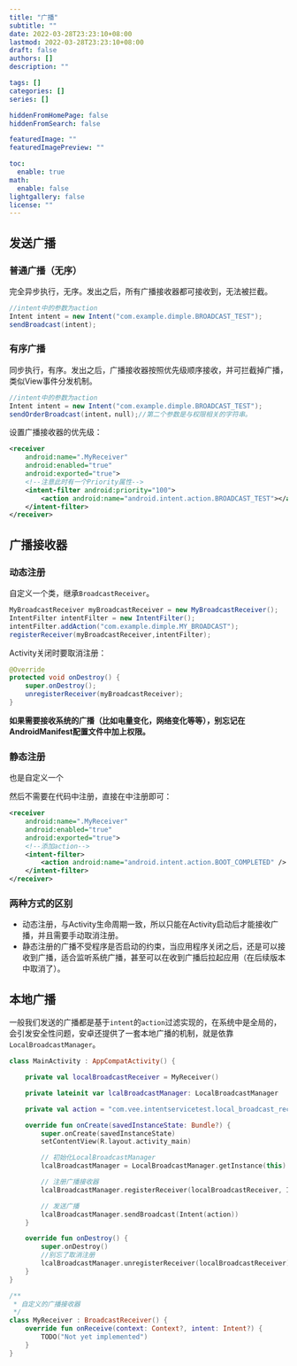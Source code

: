 ```yaml
---
title: "广播"
subtitle: ""
date: 2022-03-28T23:23:10+08:00
lastmod: 2022-03-28T23:23:10+08:00
draft: false
authors: []
description: ""

tags: []
categories: []
series: []

hiddenFromHomePage: false
hiddenFromSearch: false

featuredImage: ""
featuredImagePreview: ""

toc:
  enable: true
math:
  enable: false
lightgallery: false
license: ""
---
```


<!--more-->

## 发送广播

### 普通广播（无序）

完全异步执行，无序。发出之后，所有广播接收器都可接收到，无法被拦截。

```java
//intent中的参数为action
Intent intent = new Intent("com.example.dimple.BROADCAST_TEST");
sendBroadcast(intent);
```

### 有序广播

同步执行，有序。发出之后，广播接收器按照优先级顺序接收，并可拦截掉广播，类似View事件分发机制。

```java
//intent中的参数为action
Intent intent = new Intent("com.example.dimple.BROADCAST_TEST");
sendOrderBroadcast(intent，null);//第二个参数是与权限相关的字符串。
```

设置广播接收器的优先级：

```xml
<receiver
    android:name=".MyReceiver"
    android:enabled="true"
    android:exported="true">
    <!--注意此时有一个Priority属性-->
    <intent-filter android:priority="100">
        <action android:name="android.intent.action.BROADCAST_TEST"></action>
    </intent-filter>
</receiver>
```

## 广播接收器

### 动态注册

自定义一个类，继承`BroadcastReceiver`。

```java
MyBroadcastReceiver myBroadcastReceiver = new MyBroadcastReceiver();
IntentFilter intentFilter = new IntentFilter();
intentFilter.addAction("com.example.dimple.MY_BROADCAST");
registerReceiver(myBroadcastReceiver,intentFilter);
```

Activity关闭时要取消注册：

```java
@Override
protected void onDestroy() {
    super.onDestroy();
    unregisterReceiver(myBroadcastReceiver);
}  
```

**如果需要接收系统的广播（比如电量变化，网络变化等等），别忘记在AndroidManifest配置文件中加上权限。**

### 静态注册

也是自定义一个

然后不需要在代码中注册，直接在中注册即可：

```xml
<receiver
    android:name=".MyReceiver"
    android:enabled="true"
    android:exported="true">
    <!--添加action-->
    <intent-filter>
        <action android:name="android.intent.action.BOOT_COMPLETED" />
    </intent-filter>
</receiver>
```

### 两种方式的区别

- 动态注册，与Activity生命周期一致，所以只能在Activity启动后才能接收广播，并且需要手动取消注册。
- 静态注册的广播不受程序是否启动的约束，当应用程序关闭之后，还是可以接收到广播，适合监听系统广播，甚至可以在收到广播后拉起应用（在后续版本中取消了）。

## 本地广播

一般我们发送的广播都是基于`intent`的`action`过滤实现的，在系统中是全局的，会引发安全性问题，安卓还提供了一套本地广播的机制，就是依靠`LocalBroadcastManager`。

```kotlin 
class MainActivity : AppCompatActivity() {

    private val localBroadcastReceiver = MyReceiver()

    private lateinit var lcalBroadcastManager: LocalBroadcastManager

    private val action = "com.vee.intentservicetest.local_broadcast_receiver"

    override fun onCreate(savedInstanceState: Bundle?) {
        super.onCreate(savedInstanceState)
        setContentView(R.layout.activity_main)

        // 初始化LocalBroadcastManager
        lcalBroadcastManager = LocalBroadcastManager.getInstance(this)

        // 注册广播接收器
        lcalBroadcastManager.registerReceiver(localBroadcastReceiver, IntentFilter(action))

        // 发送广播
        lcalBroadcastManager.sendBroadcast(Intent(action))
    }

    override fun onDestroy() {
        super.onDestroy()
        //别忘了取消注册
        lcalBroadcastManager.unregisterReceiver(localBroadcastReceiver)
    }
}

/**
 * 自定义的广播接收器
 */
class MyReceiver : BroadcastReceiver() {
    override fun onReceive(context: Context?, intent: Intent?) {
        TODO("Not yet implemented")
    }
}
```